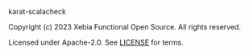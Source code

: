 [comment]: <> (Don't edit this file!)
[comment]: <> (It is automatically updated after every release of https://github.com/47degrees/.github)
[comment]: <> (If you want to suggest a change, please open a PR or issue in that repository)

karat-scalacheck

Copyright (c) 2023 Xebia Functional Open Source. All rights reserved.

Licensed under Apache-2.0. See [LICENSE](LICENSE.md) for terms.